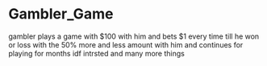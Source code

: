 # Gambler_Game
gambler plays a game with $100 with him and bets $1 every time till he won or loss with the 50% more and less amount with him and continues for playing for months idf intrsted and many more things
